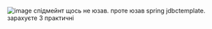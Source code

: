 ![image](https://github.com/therotherithethethe/javafxcruddemo/assets/98651796/c43b56c5-ff13-453d-8634-1195655aecae)
спідмейнт щось не юзав. проте юзав spring jdbctemplate. зарахуєте 3 практичні
